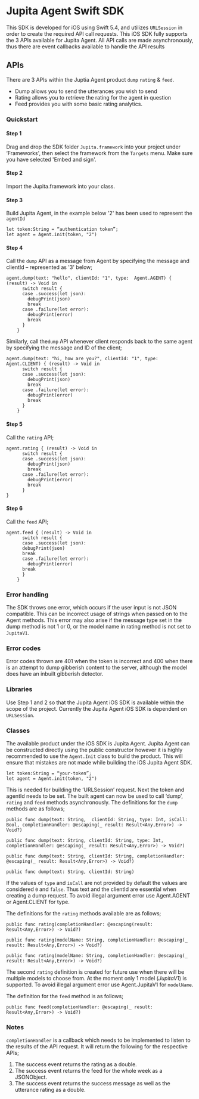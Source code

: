# Jupita Agent Swift SDK

This SDK is developed for iOS using Swift 5.4, and utilizes `URLSession` in order to create the required API call requests. This iOS SDK fully supports the 3 APIs available for Jupita Agent. All API calls are made asynchronously, thus there are event callbacks available to handle the API results

## APIs

There are 3 APIs within the Juptia Agent product 
`dump` `rating` & `feed`. 

* Dump allows you to send the utterances you wish to send
* Rating allows you to retrieve the rating for the agent in question
* Feed provides you with some basic rating analytics. 

### Quickstart

#### Step 1

Drag and drop the SDK folder `Jupita.framework` into your project under ‘Frameworks', then select the framework from the `Targets` menu. Make sure you have selected 'Embed and sign'.

#### Step 2

Import the Jupita.framework into your class.

#### Step 3

Build Jupita Agent, in the example below '2' has been used to represent the `agentId`

```
let token:String = “authentication token”; 
let agent = Agent.init(token, "2")
```

#### Step 4

Call the `dump` API as a message from Agent by specifying the message and clientId – represented as '3' below;

```
agent.dump(text: "hello", clientId: "1", type:  Agent.AGENT) { (result) -> Void in
      switch result {
      case .success(let json):
        debugPrint(json)
        break
      case .failure(let error):
        debugPrint(error)
        break
      }
    }
```

Similarly, call the`dump` API whenever client responds back to the same agent by specifying the message and ID of the client;


```
agent.dump(text: "hi, how are you?", clientId: "1", type:  Agent.CLIENT) { (result) -> Void in
      switch result {
      case .success(let json):
        debugPrint(json)
        break
      case .failure(let error):
        debugPrint(error)
        break
      }
    }
```

#### Step 5

Call the `rating` API;

```
agent.rating { (result) -> Void in
      switch result {
      case .success(let json):
        debugPrint(json)
        break
      case .failure(let error):
        debugPrint(error)
        break
      }
}
```

#### Step 6

Call the `feed` API;

```
agent.feed { (result) -> Void in
      switch result {
      case .success(let json):
      debugPrint(json)
      break
      case .failure(let error):
        debugPrint(error)
      break
      }
    }
```


### Error handling

The SDK throws one error, which occurs if the user input is not JSON compatible. This can be incorrect usage of strings when passed on to the Agent methods. This error may also arise if the message type set in the dump method is not 1 or 0, or the model name in rating method is not set to `JupitaV1`.

### Error codes 

Error codes thrown are 401 when the token is incorrect and 400 when there is an attempt to dump gibberish content to the server, although the model does have an inbuilt gibberish detector. 

### Libraries

Use Step 1 and 2 so that the Jupita Agent iOS SDK is available within the scope of the project. Currently the Jupita Agent iOS SDK is dependent on `URLSession`.

### Classes

The available product under the iOS SDK is Jupita Agent. Jupita Agent can be constructed directly using the public constructor however it is highly recommended to use the `Agent.Init` class to build the product. This will ensure that mistakes are not made while building the iOS Jupita Agent SDK.

```
let token:String = “your-token”; 
let agent = Agent.init(token, "2")
```


This is needed for building the ‘URLSession’ request. Next the token and agentId needs to be set.
The built agent can now be used to call ‘dump’, `rating` and `feed` methods asynchronously. The definitions for the `dump` methods are as follows;

```
public func dump(text: String,  clientId: String, type: Int, isCall: Bool, completionHandler: @escaping(_ result: Result<Any,Error>) -> Void?)
 
public func dump(text: String, clientId: String, type: Int, completionHandler: @escaping(_ result: Result<Any,Error>) -> Void?)
 
public func dump(text: String, clientId: String, completionHandler: @escaping(_ result: Result<Any,Error>) -> Void?)
 
public func dump(text: String, clientId: String) 
```

If the values of `type` and `isCall` are not provided by default the values are considered `0` and `false`. Thus text and the clientId are essential when creating a dump request. To avoid illegal argument error use Agent.AGENT or Agent.CLIENT for type.

The definitions for the `rating` methods available are as follows;

```
public func rating(completionHandler: @escaping(result: Result<Any,Error>) -> Void?)

public func rating(modelName: String, completionHandler: @escaping(_ result: Result<Any,Error>) -> Void?) 

public func rating(modelName: String, completionHandler: @escaping(_ result: Result<Any,Error>) -> Void?) 
```

The second `rating` definition is created for future use when there will be multiple models to choose from. At the moment only 1 model (*JupitaV1*) is supported. To avoid illegal argument error use Agent.JupitaV1 for `modelName`.

The definition for the `feed` method is as follows;

```
public func feed(completionHandler: @escaping(_ result: Result<Any,Error>) -> Void?)
```

### Notes

`completionHandler` is a callback which needs to be implemented to listen to the results of the API request. It will return the following for the respective APIs;

1. The success event returns the rating as a double.
2. The success event returns the feed for the whole week as a JSONObject.
3. The success event returns the success message as well as the utterance rating as a double.
